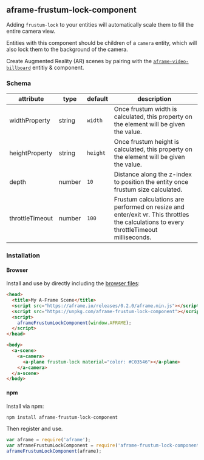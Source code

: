 ## aframe-frustum-lock-component

Adding `frustum-lock` to your entities will automatically scale them to fill the
entire camera view.

Entities with this component should be children of a `camera` entity,
which will also lock them to the background of the camera.

Create Augmented Reality (AR) scenes by pairing with the
[`aframe-video-billboard`](https://www.npmjs.com/package/aframe-video-billboard)
entitiy & component.

### Schema

| attribute | type | default | description |
|---|---|---|---|
| widthProperty | string | `width` | Once frustum width is calculated, this property on the element will be given the value. |
| heightProperty |string | `height` | Once frustum height is calculated, this property on the element will be given the value. |
| depth | number | `10` | Distance along the z-index to position the entity once frustum size calculated. |
| throttleTimeout | number | `100` | Frustum calculations are performed on resize and enter/exit vr. This throttles the calculations to every throttleTimeout milliseconds. |

### Installation

#### Browser

Install and use by directly including the [browser files](dist):

```html
<head>
  <title>My A-Frame Scene</title>
  <script src="https://aframe.io/releases/0.2.0/aframe.min.js"></script>
  <script src="https://unpkg.com/aframe-frustum-lock-component"></script>
  <script>
    aframeFrustumLockComponent(window.AFRAME);
  </script>
</head>

<body>
  <a-scene>
    <a-camera>
      <a-plane frustum-lock material="color: #C03546"></a-plane>
    </a-camera>
  </a-scene>
</body>
```

#### npm

Install via npm:

```bash
npm install aframe-frustum-lock-component
```

Then register and use.

```js
var aframe = require('aframe');
var aframeFrustumLockComponent = require('aframe-frustum-lock-component');
aframeFrustumLockComponent(aframe);
```

